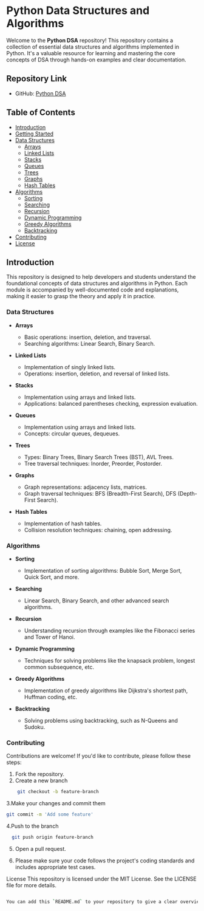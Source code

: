 # Python Data Structures and Algorithms

Welcome to the **Python DSA** repository! This repository contains a collection of essential data structures and algorithms implemented in Python. It's a valuable resource for learning and mastering the core concepts of DSA through hands-on examples and clear documentation.

## Repository Link
- GitHub: [Python DSA](https://github.com/Chetan2708/python_dsa)

## Table of Contents

- [Introduction](#introduction)
- [Getting Started](#getting-started)
- [Data Structures](#data-structures)
  - [Arrays](#arrays)
  - [Linked Lists](#linked-lists)
  - [Stacks](#stacks)
  - [Queues](#queues)
  - [Trees](#trees)
  - [Graphs](#graphs)
  - [Hash Tables](#hash-tables)
- [Algorithms](#algorithms)
  - [Sorting](#sorting)
  - [Searching](#searching)
  - [Recursion](#recursion)
  - [Dynamic Programming](#dynamic-programming)
  - [Greedy Algorithms](#greedy-algorithms)
  - [Backtracking](#backtracking)
- [Contributing](#contributing)
- [License](#license)

## Introduction

This repository is designed to help developers and students understand the foundational concepts of data structures and algorithms in Python. Each module is accompanied by well-documented code and explanations, making it easier to grasp the theory and apply it in practice.

### Data Structures

- **Arrays**
  - Basic operations: insertion, deletion, and traversal.
  - Searching algorithms: Linear Search, Binary Search.

- **Linked Lists**
  - Implementation of singly linked lists.
  - Operations: insertion, deletion, and reversal of linked lists.

- **Stacks**
  - Implementation using arrays and linked lists.
  - Applications: balanced parentheses checking, expression evaluation.

- **Queues**
  - Implementation using arrays and linked lists.
  - Concepts: circular queues, dequeues.

- **Trees**
  - Types: Binary Trees, Binary Search Trees (BST), AVL Trees.
  - Tree traversal techniques: Inorder, Preorder, Postorder.

- **Graphs**
  - Graph representations: adjacency lists, matrices.
  - Graph traversal techniques: BFS (Breadth-First Search), DFS (Depth-First Search).

- **Hash Tables**
  - Implementation of hash tables.
  - Collision resolution techniques: chaining, open addressing.

### Algorithms

- **Sorting**
  - Implementation of sorting algorithms: Bubble Sort, Merge Sort, Quick Sort, and more.

- **Searching**
  - Linear Search, Binary Search, and other advanced search algorithms.

- **Recursion**
  - Understanding recursion through examples like the Fibonacci series and Tower of Hanoi.

- **Dynamic Programming**
  - Techniques for solving problems like the knapsack problem, longest common subsequence, etc.

- **Greedy Algorithms**
  - Implementation of greedy algorithms like Dijkstra's shortest path, Huffman coding, etc.

- **Backtracking**
  - Solving problems using backtracking, such as N-Queens and Sudoku.

### Contributing

Contributions are welcome! If you'd like to contribute, please follow these steps:

1. Fork the repository.
2. Create a new branch
```bash
    git checkout -b feature-branch
```
  
3.Make your changes and commit them 
```bash
git commit -m 'Add some feature'
```

4.Push to the branch
 ```bash
   git push origin feature-branch
   ```
5. Open a pull request.

6. Please make sure your code follows the project's coding standards and includes appropriate test cases.

License
This repository is licensed under the MIT License. See the LICENSE file for more details.
```bash

You can add this `README.md` to your repository to give a clear overview and help others navigate through your Python DSA implementations.


